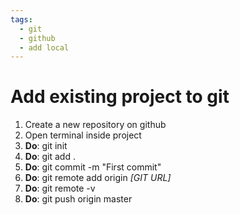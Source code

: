 ```yaml
---
tags:
  - git
  - github
  - add local
---
```


# Add existing project to git

1. Create a new repository on github
2. Open terminal inside project
3. **Do**: git init
4. **Do**: git add .
5. **Do**: git commit -m "First commit"
6. **Do**: git remote add origin *[GIT URL]*
7. **Do**: git remote -v
8. **Do**: git push origin master
